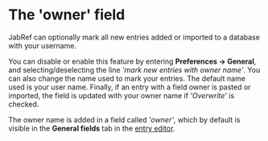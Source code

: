 # The 'owner' field

JabRef can optionally mark all new entries added or imported to a database with your username.

You can disable or enable this feature by entering **Preferences → General**, and selecting/deselecting the line _'mark new entries with owner name'_. You can also change the name used to mark your entries. The default name used is your user name. Finally, if an entry with a field owner is pasted or imported, the field is updated with your owner name if _'Overwrite'_ is checked.

The owner name is added in a field called _'owner'_, which by default is visible in the **General fields** tab in the [entry editor](./).

